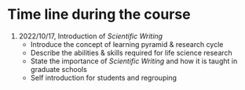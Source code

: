 # Time line during the course

1. 2022/10/17, Introduction of *Scientific Writing*
   * Introduce the concept of learning pyramid & research cycle 
   * Describe the abilities & skills required for life science research
   * State the importance of *Scientific Writing* and how it is taught in graduate schools
   * Self introduction for students and regrouping
